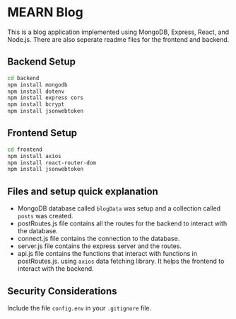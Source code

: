 # MEARN Blog

This is a blog application implemented using MongoDB, Express, React, and Node.js. There are also seperate readme files for the frontend and backend.

## Backend Setup

```bash
cd backend
npm install mongodb
npm install dotenv
npm install express cors
npm install bcrypt
npm install jsonwebtoken
```

## Frontend Setup

```bash
cd frontend
npm install axios
npm install react-router-dom
npm install jsonwebtoken
```

## Files and setup quick explanation

- MongoDB database called `blogData` was setup and a collection called `posts` was created.
- postRoutes.js file contains all the routes for the backend to interact with the database.
- connect.js file contains the connection to the database.
- server.js file contains the express server and the routes.
- api.js file contains the functions that interact with functions in postRoutes.js. using `axios` data fetching library. It helps the frontend to interact with the backend.

## Security Considerations

Include the file `config.env` in your `.gitignore` file.
